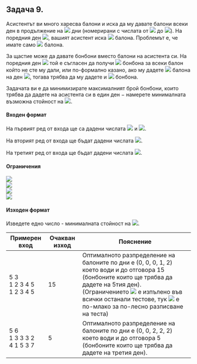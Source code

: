 ## Задача 9.

Асистентът ви много харесва балони и иска да му давате балони всеки ден в продължение на <img src="https://latex.codecogs.com/svg.latex?\Large&space;N"> дни (номерирани с числата от <img src="https://latex.codecogs.com/svg.latex?\Large&space;1"> до <img src="https://latex.codecogs.com/svg.latex?\Large&space;N">). На поредния ден <img src="https://latex.codecogs.com/svg.latex?\Large&space;i">, вашият асистент иска <img src="https://latex.codecogs.com/svg.latex?\Large&space;A_i"> балона. Проблемът е, че имате само <img src="https://latex.codecogs.com/svg.latex?\Large&space;M"> балона.

За щастие може да давате бонбони вместо балони на асистента си. На поредния ден <img src="https://latex.codecogs.com/svg.latex?\Large&space;i"> той е съгласен да получи <img src="https://latex.codecogs.com/svg.latex?\Large&space;B_i"> бонбона за всеки балон който не сте му дали, или по-формално казано, ако му дадете <img src="https://latex.codecogs.com/svg.latex?\Large&space;X_i"> балона на ден <img src="https://latex.codecogs.com/svg.latex?\Large&space;i">, тогава трябва да му дадете и <img src="https://latex.codecogs.com/svg.latex?\Large&space;C_i=max(0,A_i−X_i)\times{B_i}"> бонбона.

Задачата ви е да минимизирате максималният брой бонбони, които трябва да дадете на асистента си в един ден − намерете минималната възможна стойност на <img src="https://latex.codecogs.com/svg.latex?\Large&space;max(C_1,C_2,...,C_N)">.

#### Входен формат

На първият ред от входа ще са дадени числата <img src="https://latex.codecogs.com/svg.latex?\Large&space;N"> и <img src="https://latex.codecogs.com/svg.latex?\Large&space;M">.

На вторият ред от входа ще бъдат дадени числата <img src="https://latex.codecogs.com/svg.latex?\Large&space;A_1,A_2,...,A_N">.

На третият ред от входа ще бъдат дадени числата <img src="https://latex.codecogs.com/svg.latex?\Large&space;B_1,B_2,...,B_N">.

#### Ограничения
<img src="https://latex.codecogs.com/svg.latex?\Large&space;1\le{N}\le{10^5}"><br>
<img src="https://latex.codecogs.com/svg.latex?\Large&space;N\le{M}\le{10^18}"><br>
<img src="https://latex.codecogs.com/svg.latex?\Large&space;0\le{A_i}\le{10^9}"><br>
<img src="https://latex.codecogs.com/svg.latex?\Large&space;0\le{B_i}\le{10^9}"><br>

#### Изходен формат

Изведете едно число - минималната стойност на <img src="https://latex.codecogs.com/svg.latex?\Large&space;max(C_1,C_2,...,C_N)">.

Примерен вход|Очакван изход|Пояснение
-|-|-
5 3<br>1 2 3 4 5<br>1 2 3 4 5|15|Оптималното разпределение на балоните по дни е (0, 0, 0, 1, 2) което води и до отговора 15 (бонбоните които ще трябва да дадете на 5тия ден).<br>(Ограничението <img src="https://latex.codecogs.com/svg.latex?\Large&space;N\le{M}"> е изпълено във всички останали тестове, тук <img src="https://latex.codecogs.com/svg.latex?\Large&space;M"> е по-млако за по-лесно разписване на теста)
5 6<br>1 3 3 3 2<br>4 1 5 3 7|5|Оптималното разпределение на балоните по дни е (0, 0, 2, 2, 2) което води и до отговора 5 (бонбоните които ще трябва да дадете на третия ден).

